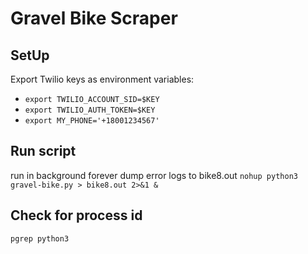 # Gravel Bike Scraper

## SetUp
Export Twilio keys as environment variables:
* `export TWILIO_ACCOUNT_SID=$KEY`
* `export TWILIO_AUTH_TOKEN=$KEY`
* `export MY_PHONE='+18001234567'`

## Run script
run in background forever dump error logs to bike8.out
`nohup python3 gravel-bike.py > bike8.out 2>&1 &`

## Check for process id
`pgrep python3`

